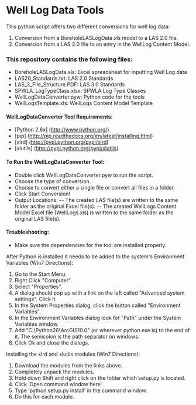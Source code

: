 # Well Log Data Tools

This python script offers two different conversions for well log data:
1) Conversion from a BoreholeLASLogData.xls model to a LAS 2.0 file. 
2) Conversion from a LAS 2.0 file to an entry in the WellLog Content Model.

### This repository contains the following files:
- BoreholeLASLogData.xls: Excel spreadsheet for inputting Well Log data
- LAS20_Standards.txt: LAS 2.0 Standards
- LAS_3_File_Structure.PDF: LAS 3.0 Standards
- SPWLA_LogTypeClass.xlsx: SPWLA Log Type Classes
- WellLogDataConverter.pyw: Python code for the tools
- WellLogsTemplate.xls: WellLogs Content Model Template

#### WellLogDataConverter Tool Requirements:
- [Python 2.6x] (http://www.python.org/)
- [pip] (http://pip.readthedocs.org/en/latest/installing.html)
- [xlrd] (http://pypi.python.org/pypi/xlrd)
- [xlutils] (http://pypi.python.org/pypi/xlutils)

#### To Run the WellLogDataConverter Tool:
- Double click WellLogDataConverter.pyw to run the script.
- Choose the type of conversion.
- Choose to convert either a single file or convert all files in a folder.
- Click Start Conversion!
- Output Locations:
-- The created LAS file(s) are written to the same folder as the original Excel file(s).
-- The created WellLogs Content Model Excel file (WellLogs.xls) is written to the same folder as the original LAS file(s).

#### Troubleshooting:
- Make sure the dependencies for the tool are installed properly.

After Python is installed it needs to be added to the system's Environment Variables (Win7 Directions):

1. Go to the Start Menu.
2. Right Click "Computer".
3. Select "Properties".
4. A dialog should pop up with a link on the left called "Advanced system settings". Click it.
5. In the System Properties dialog, click the button called "Environment Variables".
6. In the Environment Variables dialog look for "Path" under the System Variables window.
7. Add "C:\Python26\ArcGIS10.0\" (or wherever python.exe is) to the end of it. The semicolon is the path separator on windows.
8. Click Ok and close the dialogs.

Installing the xlrd and xlutils modules (Win7 Directions):

1. Download the modules from the links above.
2. Completely unpack the modules.
3. Hold down Shift and right click on the folder which setup.py is located.
4. Click ‘Open command window here’.
5. Type ‘python setup.py install’ in the command window.
6. Do this for each module.
